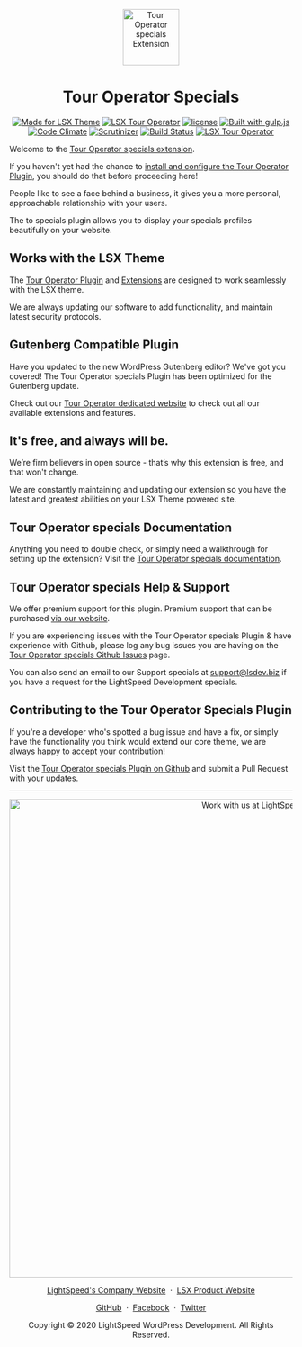 <p align="center"><a target="_blank" href="https://tour-operator.lsdev.biz/"><img width="100px;" src="https://tour-operator.lsdev.biz/wp-content/uploads/2019/04/icon-specials.svg" alt="Tour Operator specials Extension"></a>

</p>
<h1 align="center">Tour Operator Specials</h1>



<p align="center">
  <a href="https://lsdev.biz/lsx/"><img src="https://www.lsdev.biz/lsx/wp-content/uploads/2019/06/Designed-for-LSX-Theme-blue.png" alt="Made for LSX Theme"></a>
	<a href="https://lsdev.biz/lsx/extensions/tour-operator/"><img src="https://www.lsdev.biz/lsx/wp-content/uploads/2019/06/Designed-for-Tour-Operator-plugin-1098ad.png" alt="LSX Tour Operator"></a>
  <a href="https://www.gnu.org/licenses/gpl-3.0.en.html"><img src="https://poser.pugx.org/woocommerce/woocommerce/license" alt="license"></a>
  <a href="http://gulpjs.com/"><img src="https://img.shields.io/badge/built%20with-gulp.js-green.svg" alt="Built with gulp.js"></a> 
      <a href="https://codeclimate.com/github/lightspeeddevelopment/lsx-business-directory/"><img src="https://codeclimate.com/github/lightspeeddevelopment/lsx-business-directory/badges/gpa.svg" alt="Code Climate"></a>
    <a href="https://scrutinizer-ci.com/g/lightspeeddevelopment/lsx-business-directory/?branch=master"><img src="https://scrutinizer-ci.com/g/lightspeeddevelopment/lsx-business-directory/badges/quality-score.png?b=master" alt="Scrutinizer"></a>
  	<a href="https://travis-ci.org/github/lightspeeddevelopment/to-specials"><img src="https://travis-ci.org/lightspeeddevelopment/to-specials.svg?branch=master" alt="Build Status"></a>
	<a href="https://lsdev.biz/lsx/extensions/tour-operator/"><img src="https://www.lsdev.biz/lsx/wp-content/uploads/2019/06/Designed-for-Tour-Operator-plugin-1098ad.png" alt="LSX Tour Operator"></a>
</p>

Welcome to the [Tour Operator specials extension](https://tour-operator.lsdev.biz/extensions/specials/).

If you haven't yet had the chance to [install and configure the Tour Operator Plugin](https://tour-operator.lsdev.biz), you should do that before proceeding here! 

People like to see a face behind a business, it gives you a more personal, approachable relationship with your users.

The to specials plugin allows you to display your specials profiles beautifully on your website.

## Works with the LSX Theme

The [Tour Operator Plugin](https://tour-operator.lsdev.biz) and [Extensions](https://tour-operator.lsdev.biz/extensions/) are designed to work seamlessly with the LSX theme. 

We are always updating our software to add functionality, and maintain latest security protocols. 

## Gutenberg Compatible Plugin

Have you updated to the new WordPress Gutenberg editor? We've got you covered! The Tour Operator specials Plugin has been optimized for the Gutenberg update. 

Check out our [Tour Operator dedicated website](https://tour-operator.lsdev.biz/) to check out all our available extensions and features.

## It's free, and always will be.
We’re firm believers in open source - that’s why this extension is free, and that won't change. 

We are constantly maintaining and updating our extension so you have the latest and greatest abilities on your LSX Theme powered site. 

## Tour Operator specials Documentation

Anything you need to double check, or simply need a walkthrough for setting up the extension? Visit the [Tour Operator specials documentation](https://tour-operator.lsdev.biz/documentation/extension/specials/).

## Tour Operator specials Help & Support

We offer premium support for this plugin. Premium support that can be purchased [via our website](https://www.lsdev.biz/services/support/).

If you are experiencing issues with the Tour Operator specials Plugin & have experience with Github, please log any bug issues you are having on the [Tour Operator specials Github Issues](https://github.com/lightspeeddevelopment/to-specials/issues/) page.

You can also send an email to our Support specials at [support@lsdev.biz](mailto:support@lsdev.biz) if you have a request for the LightSpeed Development specials.

## Contributing to the Tour Operator Specials Plugin

If you're a developer who's spotted a bug issue and have a fix, or simply have the functionality you think would extend our core theme, we are always happy to accept your contribution! 

Visit the [Tour Operator specials Plugin on Github](https://github.com/lightspeeddevelopment/to-specials/) and submit a Pull Request with your updates.




---
<p align="center">
  <a href="https://www.lsdev.biz/contact/"><img src="https://www.lsdev.biz/wp-content/uploads/2020/02/work-with-lightspeed.png" width="850" alt="Work with us at LightSpeed"></a>
</p>
<p align="center">
  <a href="https://www.lsdev.biz">LightSpeed's Company Website</a> &nbsp;&middot;&nbsp;
  <a href="https://www.lsdev.biz/lsx/">LSX Product Website</a>
</p>
<p align="center">
  <a href="https://github.com/lightspeeddevelopment">GitHub</a> &nbsp;&middot;&nbsp;
  <a href="https://facebook.com/lightspeedwordpressdevelopment">Facebook</a> &nbsp;&middot;&nbsp;
  <a href="https://twitter.com/lightspeedwp">Twitter</a>
</p>
<p align="center">
  Copyright © 2020 LightSpeed WordPress Development. All Rights Reserved.
</p>

